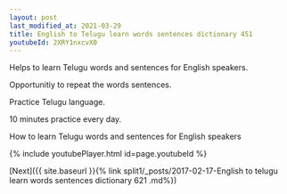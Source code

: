 ```yaml
---
layout: post
last_modified_at: 2021-03-29
title: English to Telugu learn words sentences dictionary 451 
youtubeId: 2XRY1nxcvX0
---
```

 
 
Helps to learn Telugu words and sentences for English speakers.

Opportunitiy to repeat the words sentences. 

Practice Telugu language. 
 
10 minutes practice every day. 
 
How to learn Telugu words and sentences for English speakers 
 
{% include youtubePlayer.html id=page.youtubeId %}
 
 
[Next]({{ site.baseurl }}{% link  split1/_posts/2017-02-17-English to telugu learn words sentences dictionary 621 .md%})
 
